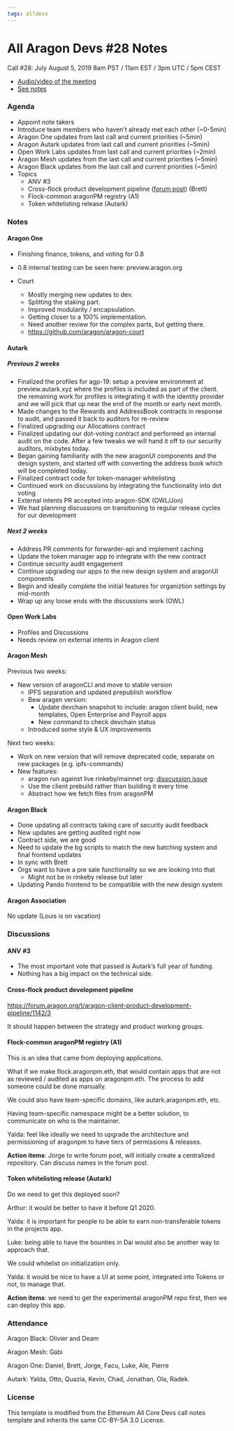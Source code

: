 ```yaml
---
tags: alldevs
---
```


# All Aragon Devs #28 Notes
Call #28: July August 5, 2019 8am PST / 11am EST / 3pm UTC / 5pm CEST

- [Audio/video of the meeting](https://www.youtube.com/watch?v=QD5Q8dR3D_Q)
- [See notes](#notes)

### Agenda
* Appoint note takers
* Introduce team members who haven’t already met each other (~0-5min)
* Aragon One updates from last call and current priorities (~5min)
* Aragon Autark updates from last call and current priorities (~5min)
* Open Work Labs updates from last call and current priorities (~2min)
* Aragon Mesh updates from the last call and current priorities (~5min)
* Aragon Black updates from the last call and current priorities (~5min)
* Topics
    * ANV #3
    * Cross-flock product development pipeline ([forum post](https://forum.aragon.org/t/aragon-client-product-development-pipeline/1142/3)) (Brett)
    * Flock-common aragonPM registry (A1)
    * Token whitelisting release (Autark)

### Notes

#### Aragon One

- Finishing finance, tokens, and voting for 0.8
- 0.8 internal testing can be seen here: preview.aragon.org

- Court
    - Mostly merging new updates to dev.
    - Splitting the staking part.
    - Improved modularity / encapsulation.
    - Getting closer to a 100% implementation.
    - Need another review for the complex parts, but getting there.
    - https://github.com/aragon/aragon-court

#### Autark

##### Previous 2 weeks

- Finalized the profiles for agp-19: setup a preview environment at preview.autark.xyz where the profiles is included as part of the client. the remaining work for profiles is integrating it with the identity provider and we will pick that up near the end of the month or early next month.
- Made changes to the Rewards and AddressBook contracts in response to audit, and passed it back to auditors for re-review
- Finalized upgrading our Allocations contract
- Finalized updating our dot-voting contract and performed an internal audit on the code. After a few tweaks we will hand it off to our security auditors, mixbytes today.
- Began gaining familiarity with the new aragonUI components and the design system, and started off with converting the address book which will be completed today.
- Finalized contract code for token-manager whitelisting
- Continued work on discussions by integrating the functionality into dot voting
- External intents PR accepted into aragon-SDK (OWL/Jon)
- We had planning discussions on transitioning to regular release cycles for our development

##### Next 2 weeks

- Address PR comments for forwarder-api and implement caching
- Update the token manager app to integrate with the new contract
- Continue security audit engagement
- Continue upgrading our apps to the new design system and aragonUI components
- Begin and ideally complete the initial features for organiztion settings by mid-month
- Wrap up any loose ends with the discussions work (OWL)

#### Open Work Labs

- Profiles and Discussions
- Needs review on external intents in Aragon client

#### Aragon Mesh

Previous two weeks:

- New version of aragonCLI and move to stable version
    - IPFS separation and updated prepublish workflow
    - Bew aragen version:
        - Update devchain snapshot to include: aragon client build, new templates, Open Enterprise and Payroll apps
        - New command to check devchain status
    - Introduced some style & UX improvements

Next two weeks:

- Work on new version that will remove deprecated code, separate on new packages (e.g. ipfs-commands)
- New features:
    - aragon run against live rinkeby/mainnet org: [disscussion issue](https://github.com/aragon/aragon-cli/issues/632)
    - Use the client prebuild rather than building it every time
    - Abstract how we fetch files from aragonPM


#### Aragon Black
- Done updating all contracts taking care of security audit feedback
- New updates are getting audited right now
- Contract side, we are good
- Need to update the bg scripts to match the new batching system and final frontend updates
- In sync with Brett
- Orgs want to have a pre sale functionality so we are looking into that
    - Might not be in rinkeby release but later
- Updating Pando frontend to be compatible with the new design system


#### Aragon Association

No update (Louis is on vacation)

### Discussions

#### ANV #3

- The most important vote that passed is Autark’s full year of funding.
- Nothing has a big impact on the technical side.

#### Cross-flock product development pipeline

https://forum.aragon.org/t/aragon-client-product-development-pipeline/1142/3

It should happen between the strategy and product working groups.

#### Flock-common aragonPM registry (A1)

This is an idea that came from deploying applications.

What if we make flock.aragonpm.eth, that would contain apps that are not as reviewed / audited as apps on aragonpm.eth. The process to add someone could be done manually.

We could also have team-specific domains, like autark.aragonpm.eth, etc.

Having team-specific namespace might be a better solution, to communicate on who is the maintainer.

Yalda: feel like ideally we need to upgrade the architecture and permissioning of aragonpm to have tiers of permissions & releases.

**Action items**: Jorge to write forum post, will initially create a centralized repository. Can discuss names in the forum post.

#### Token whitelisting release (Autark)

Do we need to get this deployed soon?

Arthur: it would be better to have it before Q1 2020.

Yalda: it is important for people to be able to earn non-transferable tokens in the projects app.

Luke: being able to have the bounties in Dai would also be another way to approach that.

We could whitelist on initialization only.

Yalda: it would be nice to have a UI at some point, integrated into Tokens or not, to manage that.

**Action items**: we need to get the experimental aragonPM repo first, then we can deploy this app.

### Attendance

Aragon Black: Olivier and Deam

Aragon Mesh: Gabi

Aragon One: Daniel, Brett, Jorge, Facu, Luke, Ale, Pierre

Autark: Yalda, Otto, Quazia, Kevin, Chad, Jonathan, Ola, Radek.

### License
This template is modified from the Ethereum All Core Devs call notes template and inherits the same CC-BY-SA 3.0 License.
